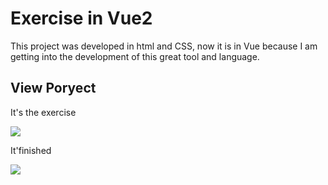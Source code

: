 # Exercise in Vue2


This project was developed in html and CSS, now it is in Vue because I am getting into the development of this great tool and language.

## View Poryect

It's the exercise

![](https://pbs.twimg.com/media/EoWbuUGXcAcQXuC?format=png&name=900x900)

It'finished

![](https://pbs.twimg.com/media/EoWbz1bXcAE-5YX?format=png&name=900x900)
